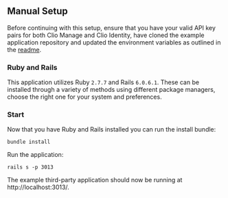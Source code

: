 ## Manual Setup

Before continuing with this setup, ensure that you have your valid API key pairs for both Clio Manage and Clio Identity, have cloned the example application repository and updated the environment variables as outlined in the [readme](../README.md).

### Ruby and Rails

This application utilizes Ruby `2.7.7` and Rails `6.0.6.1`. These can be installed through a variety of methods using different package managers, choose the right one for your system and preferences.

### Start

Now that you have Ruby and Rails installed you can run the install bundle:

```
bundle install
```

Run the application:

```
rails s -p 3013
```

The example third-party application should now be running at http://localhost:3013/.
